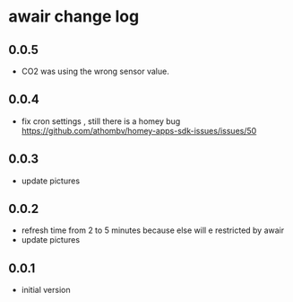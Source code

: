 # awair change log

## 0.0.5
- CO2 was using the wrong sensor value.

## 0.0.4
- fix cron settings , still there is a homey bug https://github.com/athombv/homey-apps-sdk-issues/issues/50

## 0.0.3 
- update pictures

## 0.0.2 
- refresh time from 2 to 5 minutes because else will e restricted by awair
- update pictures

## 0.0.1 
- initial version